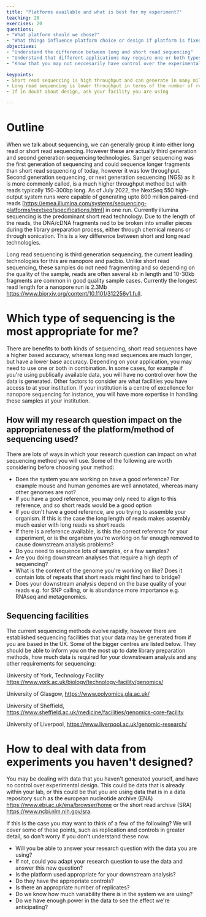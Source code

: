 ```yaml
---
title: "Platforms available and what is best for my experiment?"
teaching: 20
exercises: 20
questions:
- "What platform should we chose?"
- "What things influence platform choice or design if platform is fixed?"
objectives:
- "Understand the difference between long and short read sequencing"
- "Understand that different applications may require one or both types of sequencing"
- "Know that you may not neccesarily have control over the experimental design, but you should still be able to identify good and bad parts of experimental design"

keypoints:
- Short read sequencing is high throughput and can generate in many millions of reads. These reads are usually between 150-300bp long and have a high base accuracy
- Long read sequencing is lower throughput in terms of the number of reads we see compared to short read sequencing. However the reads are many kbs in length
- If in doubt about design, ask your facility you are using

---
```



# Outline

When we talk about sequencing, we can generally group it into either long read or short read sequencing.  However these are actually third generation and second generation sequencing technologies. Sanger sequencing was the first generation of sequencing and could sequence longer fragments than short read sequencing of today, however it was low throughput. Second generation sequencing, or next generation sequencing (NGS) as it is more commonly called, is a much higher throughput method but with reads typically 150-300bp long. As of July 2022, the NextSeq 550 high-output system runs  were capable of generating upto 800 million paired-end reads [https://emea.illumina.com/systems/sequencing-platforms/nextseq/specifications.html] in one run. Currently illumina sequencing is the predominant short read technology. Due to the length of the reads, the DNA/cDNA fragments ned to be broken into smaller pieces during the library preparation process, either through chemical means or through sonication. This is a key difference between short and long read technologies.

Long read sequencing is third generation sequencing, the current leading technologies for this are nanopore and pacbio. Unlike short read sequencing, these samples do not need fragmenting and so depending on the quality of the sample, reads are often several kb in length and 10-30kb fragments are common in good quality sample cases. Currently the longest read length for a nanopore run is 2.3Mb https://www.biorxiv.org/content/10.1101/312256v1.full.

# Which type of sequencing is the most appropriate for me?

There are benefits to both kinds of sequencing, short read sequences have a higher based accuracy, whereas long read sequences are much longer, but have a lower base accuracy. Depending on your application, you may need to use one or both in combination. In some cases, for example if you're using publically available data, you will have no control over how the data is generated. Other factors to consider are what facilities you have access to at your institution. If your institution is a centre of excellence for nanopore sequencing for instance, you will have more expertise in handling these samples at your institution.

## How will my research question impact on the appropriateness of the platform/method of sequencing used?

There are lots of ways in which your research question can impact on what sequencing method you will use. Some of the following are worth considering before choosing your method:

- Does the system you are working on have a good reference? For example mouse and human genomes are well annotated, whereas many other genomes are not?
- If you have a good reference, you may only need to align to this reference, and so short reads would be a good option
- If you don't have a good reference, are you trying to assemble your organism. If this is the case the long length of reads makes assembly much easier with long reads vs short reads
- If there is a reference available, is this the correct reference for your experiment, or is the organism you're working on far enough removed to cause downstream analysis problems?
- Do you need to sequence lots of samples, or a few samples?
- Are you doing downstream analyses that require a high depth of sequencing?
- What is the content of the genome you're working on like? Does it contain lots of repeats that short reads might find hard to bridge?
- Does your downstream analysis depend on the base quality of your reads e.g. for SNP calling, or is abundance more importance e.g. RNAseq and metagenomics.  


## Sequencing facilities

The current sequencing methods evolve rapidly, however there are established sequencing facilities that your data may be generated from if you are based in the UK. Some of the bigger centres are listed below. They should be able to inform you on the most up to date library preparation methods, how much data is required for your downstream analysis and any other requirements for sequencing:

University of York, Technology Facility https://www.york.ac.uk/biology/technology-facility/genomics/

University of Glasgow, https://www.polyomics.gla.ac.uk/

University of Sheffield, https://www.sheffield.ac.uk/medicine/facilities/genomics-core-facility

University of Liverpool, https://www.liverpool.ac.uk/genomic-research/


# How to deal with data from experiments you haven't designed?

You may be dealing with data that you haven't generated yourself, and have no control over experimental design. This could be data that is already within your lab, or this could be that you are using data that is in a data repository such as the european nucleotide archive (ENA) https://www.ebi.ac.uk/ena/browser/home or the short read archive (SRA) https://www.ncbi.nlm.nih.gov/sra.

If this is the case you may want to think of a few of the following? We will cover some of these points, such as replication and controls in greater detail, so don't worry if you don't understand these now.

- Will you be able to answer your research question with the data you are using?
- If not, could you adapt your research question to use the data and answer this new question?
- Is the platform used appropriate for your downstream analysis?
- Do they have the appropriate controls?
- Is there an appropriate number of replicates?
- Do we know how much variability there is in the system we are using?
- Do we have enough power in the data to see the effect we're anticipating?
